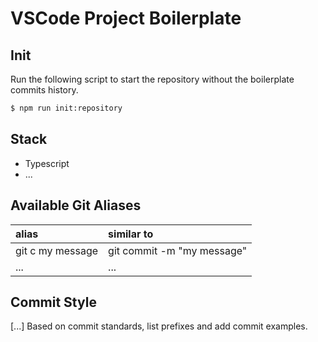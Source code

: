 # VSCode Project Boilerplate

## Init

Run the following script to start the repository without the boilerplate commits history.

```sh
$ npm run init:repository
```

## Stack

- Typescript
- ...

## Available Git Aliases

| alias            | similar to                 |
| :--------------- | :------------------------- |
| git c my message | git commit -m "my message" |
| ...              | ...                        |

## Commit Style

[...] Based on commit standards, list prefixes and add commit examples.
